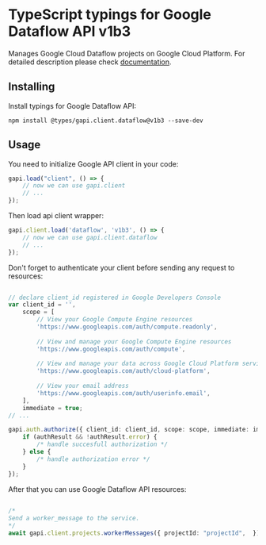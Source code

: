 # TypeScript typings for Google Dataflow API v1b3
Manages Google Cloud Dataflow projects on Google Cloud Platform.
For detailed description please check [documentation](https://cloud.google.com/dataflow).

## Installing

Install typings for Google Dataflow API:
```
npm install @types/gapi.client.dataflow@v1b3 --save-dev
```

## Usage

You need to initialize Google API client in your code:
```typescript
gapi.load("client", () => { 
    // now we can use gapi.client
    // ... 
});
```

Then load api client wrapper:
```typescript
gapi.client.load('dataflow', 'v1b3', () => {
    // now we can use gapi.client.dataflow
    // ... 
});
```

Don't forget to authenticate your client before sending any request to resources:
```typescript

// declare client_id registered in Google Developers Console
var client_id = '',
    scope = [     
        // View your Google Compute Engine resources
        'https://www.googleapis.com/auth/compute.readonly',
    
        // View and manage your Google Compute Engine resources
        'https://www.googleapis.com/auth/compute',
    
        // View and manage your data across Google Cloud Platform services
        'https://www.googleapis.com/auth/cloud-platform',
    
        // View your email address
        'https://www.googleapis.com/auth/userinfo.email',
    ],
    immediate = true;
// ...

gapi.auth.authorize({ client_id: client_id, scope: scope, immediate: immediate }, authResult => {
    if (authResult && !authResult.error) {
        /* handle succesfull authorization */
    } else {
        /* handle authorization error */
    }
});            
```

After that you can use Google Dataflow API resources:

```typescript 
    
/* 
Send a worker_message to the service.  
*/
await gapi.client.projects.workerMessages({ projectId: "projectId",  });
```